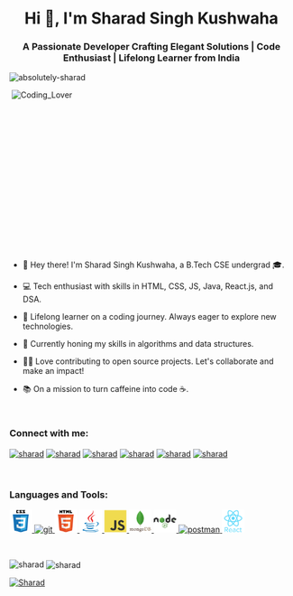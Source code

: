 <h1 align="center">Hi 👋, I'm Sharad Singh Kushwaha</h1> 
<h3 align="center">A Passionate Developer Crafting Elegant Solutions | Code Enthusiast | Lifelong Learner from India</h3>


<p align="left"> <img src="https://komarev.com/ghpvc/?username=absolutely-sharad&label=Profile%20views&color=0e75b6&style=flat" alt="absolutely-sharad" /> </p>
<img align = "right" alt="Coding_Lover" height="300" width="500" src="https://media.giphy.com/media/2IudUHdI075HL02Pkk/giphy.gif">


- 👋 Hey there! I'm Sharad Singh Kushwaha, a B.Tech CSE undergrad 🎓.

- 💻 Tech enthusiast with skills in HTML, CSS, JS, Java, React.js, and DSA.

- 🚀 Lifelong learner on a coding journey. Always eager to explore new technologies.

- 🌱 Currently honing my skills in algorithms and data structures.

- 👨‍💻 Love contributing to open source projects. Let's collaborate and make an impact!

- 📚 On a mission to turn caffeine into code ☕.
<br>
<h3 align="left">Connect with me:</h3>
<p align="left">
<a href="https://twitter.com/SharadSing0203" target="blank"><img align="center" src="https://raw.githubusercontent.com/rahuldkjain/github-profile-readme-generator/master/src/images/icons/Social/twitter.svg" alt="sharad" height="30" width="40" /></a>
<a href="https://www.linkedin.com/in/sharadsinghkushwaha0203092705/" target="blank"><img align="center" src="https://raw.githubusercontent.com/rahuldkjain/github-profile-readme-generator/master/src/images/icons/Social/linked-in-alt.svg" alt="sharad" height="30" width="40" /></a>
<a href="https://www.facebook.com/sharadsinghkushwaha" target="blank"><img align="center" src="https://raw.githubusercontent.com/rahuldkjain/github-profile-readme-generator/master/src/images/icons/Social/facebook.svg" alt="sharad" height="30" width="40" /></a>
<a href="https://www.instagram.com/_me_sharad_0209_/" target="blank"><img align="center" src="https://raw.githubusercontent.com/rahuldkjain/github-profile-readme-generator/master/src/images/icons/Social/instagram.svg" alt="sharad" height="30" width="40" /></a>
<a href="https://www.youtube.com/c/SharadMauryaTech" target="blank"><img align="center" src="https://raw.githubusercontent.com/rahuldkjain/github-profile-readme-generator/master/src/images/icons/Social/youtube.svg" alt="sharad" height="30" width="40" /></a>
<a href="https://leetcode.com/sharadsingh0203/" target="blank"><img align="center" src="https://raw.githubusercontent.com/rahuldkjain/github-profile-readme-generator/master/src/images/icons/Social/leet-code.svg" alt="sharad" height="30" width="40" /></a>
</p>
<br>
<h3 align="left">Languages and Tools:</h3>
<p align="left"> <a href="https://www.w3schools.com/css/" target="_blank" rel="noreferrer"> <img src="https://raw.githubusercontent.com/devicons/devicon/master/icons/css3/css3-original-wordmark.svg" alt="css3" width="40" height="40"/> </a> <a href="https://git-scm.com/" target="_blank" rel="noreferrer"> <img src="https://www.vectorlogo.zone/logos/git-scm/git-scm-icon.svg" alt="git" width="40" height="40"/> </a> <a href="https://www.w3.org/html/" target="_blank" rel="noreferrer"> <img src="https://raw.githubusercontent.com/devicons/devicon/master/icons/html5/html5-original-wordmark.svg" alt="html5" width="40" height="40"/> </a> <a href="https://www.java.com" target="_blank" rel="noreferrer"> <img src="https://raw.githubusercontent.com/devicons/devicon/master/icons/java/java-original.svg" alt="java" width="40" height="40"/> </a> <a href="https://developer.mozilla.org/en-US/docs/Web/JavaScript" target="_blank" rel="noreferrer"> <img src="https://raw.githubusercontent.com/devicons/devicon/master/icons/javascript/javascript-original.svg" alt="javascript" width="40" height="40"/> </a> <a href="https://www.mongodb.com/" target="_blank" rel="noreferrer"> <img src="https://raw.githubusercontent.com/devicons/devicon/master/icons/mongodb/mongodb-original-wordmark.svg" alt="mongodb" width="40" height="40"/> </a> <a href="https://nodejs.org" target="_blank" rel="noreferrer"> <img src="https://raw.githubusercontent.com/devicons/devicon/master/icons/nodejs/nodejs-original-wordmark.svg" alt="nodejs" width="40" height="40"/> </a> <a href="https://postman.com" target="_blank" rel="noreferrer"> <img src="https://www.vectorlogo.zone/logos/getpostman/getpostman-icon.svg" alt="postman" width="40" height="40"/> </a> <a href="https://reactjs.org/" target="_blank" rel="noreferrer"> <img src="https://raw.githubusercontent.com/devicons/devicon/master/icons/react/react-original-wordmark.svg" alt="react" width="40" height="40"/> </a> </p>
<br>
<p><img align="left" src="https://github-readme-stats.vercel.app/api/top-langs?username=absolutely-sharad&show_icons=true&locale=en&layout=compact" alt="sharad" /></p>

<p>&nbsp;<img align="center" src="https://github-readme-stats.vercel.app/api?username=absolutely-sharad&show_icons=true&locale=en" alt="sharad" /></p>

<p><a href="https://git.io/streak-stats"><img src="https://github-readme-streak-stats.herokuapp.com?user=absolutely-sharad&hide_border=true&exclude_days=Sun%2CMon%2CTue%2CWed%2CThu%2CFri%2CSat" alt="Sharad" /></a></p>
